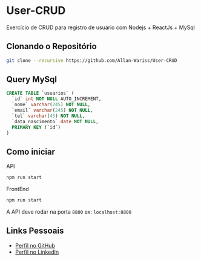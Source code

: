 # User-CRUD
Exercício de CRUD para registro de usuário com Nodejs + ReactJs + MySql

## Clonando o Repositório

```bash
git clone --recursive https://github.com/Allan-Wariss/User-CRUD
```

## Query MySql
```sql
CREATE TABLE `usuarios` (
  `id` int NOT NULL AUTO_INCREMENT,
  `nome` varchar(245) NOT NULL,
  `email` varchar(245) NOT NULL,
  `tel` varchar(45) NOT NULL,
  `data_nascimento` date NOT NULL,
  PRIMARY KEY (`id`)
)
```

## Como iniciar
API
```bash
npm run start
```

FrontEnd

```bash
npm run start
```

A API deve rodar na porta `8800`
ex: `localhost:8800`


## Links Pessoais

- [Perfil no GitHub](https://github.com/Allan-Wariss)
- [Perfil no LinkedIn](https://www.linkedin.com/in/allan-feitosa-wariss-maia/)
